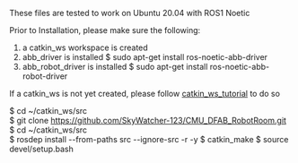 These files are tested to work on Ubuntu 20.04 with ROS1 Noetic

Prior to Installation, please make sure the following:
1. a catkin_ws workspace is created
2. abb_driver is installed
    $ sudo apt-get install ros-noetic-abb-driver
3. abb_robot_driver is installed
    $ sudo apt-get install ros-noetic-abb-robot-driver

If a catkin_ws is not yet created, please follow [catkin_ws_tutorial](https://wiki.ros.org/catkin/Tutorials/create_a_workspace) to do so

$ cd ~/catkin_ws/src  
$ git clone https://github.com/SkyWatcher-123/CMU_DFAB_RobotRoom.git  
$ cd ~/catkin_ws/src  
$ rosdep install --from-paths src --ignore-src -r -y
$ catkin_make
$ source devel/setup.bash  
